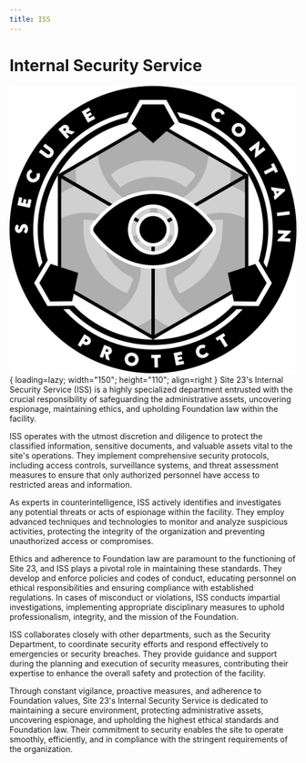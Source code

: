 ```yaml
---
title: ISS
---
```


# Internal Security Service

![ISS Logo](images/logo.png){ loading=lazy; width="150"; height="110"; align=right } 
Site 23's Internal Security Service (ISS) is a highly specialized department entrusted with the crucial responsibility of safeguarding the administrative assets, uncovering espionage, maintaining ethics, and upholding Foundation law within the facility.

ISS operates with the utmost discretion and diligence to protect the classified information, sensitive documents, and valuable assets vital to the site's operations. They implement comprehensive security protocols, including access controls, surveillance systems, and threat assessment measures to ensure that only authorized personnel have access to restricted areas and information.

As experts in counterintelligence, ISS actively identifies and investigates any potential threats or acts of espionage within the facility. They employ advanced techniques and technologies to monitor and analyze suspicious activities, protecting the integrity of the organization and preventing unauthorized access or compromises.

Ethics and adherence to Foundation law are paramount to the functioning of Site 23, and ISS plays a pivotal role in maintaining these standards. They develop and enforce policies and codes of conduct, educating personnel on ethical responsibilities and ensuring compliance with established regulations. In cases of misconduct or violations, ISS conducts impartial investigations, implementing appropriate disciplinary measures to uphold professionalism, integrity, and the mission of the Foundation.

ISS collaborates closely with other departments, such as the Security Department, to coordinate security efforts and respond effectively to emergencies or security breaches. They provide guidance and support during the planning and execution of security measures, contributing their expertise to enhance the overall safety and protection of the facility.

Through constant vigilance, proactive measures, and adherence to Foundation values, Site 23's Internal Security Service is dedicated to maintaining a secure environment, protecting administrative assets, uncovering espionage, and upholding the highest ethical standards and Foundation law. Their commitment to security enables the site to operate smoothly, efficiently, and in compliance with the stringent requirements of the organization.